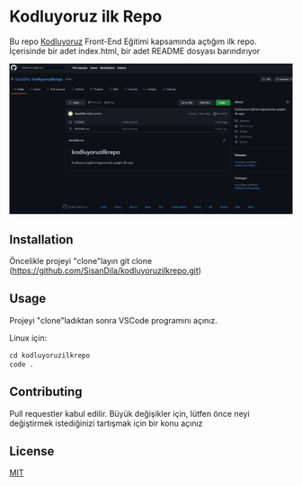 # Kodluyoruz ilk Repo
Bu repo [Kodluyoruz](https://www.kodluyoruz.org) Front-End Eğitimi kapsamında açtığım ilk repo. İçerisinde bir adet index.html, bir adet README dosyası barındırıyor

![Projenin bir resmi](https://raw.githubusercontent.com/SisanDila/kodluyoruzilkrepo/main/Pic/proje.png)

## Installation
Öncelikle projeyi "clone"layın
    git clone (https://github.com/SisanDila/kodluyoruzilkrepo.git)

## Usage

Projeyi "clone"ladıktan sonra VSCode programını açınız.

Linux için:

    cd kodluyoruzilkrepo
    code . 

## Contributing
Pull requestler kabul edilir. Büyük değişikler için, lütfen önce neyi değiştirmek istediğinizi tartışmak için bir konu açınız

## License

[MIT](https://choosealicense.com/licenses/mit/) 